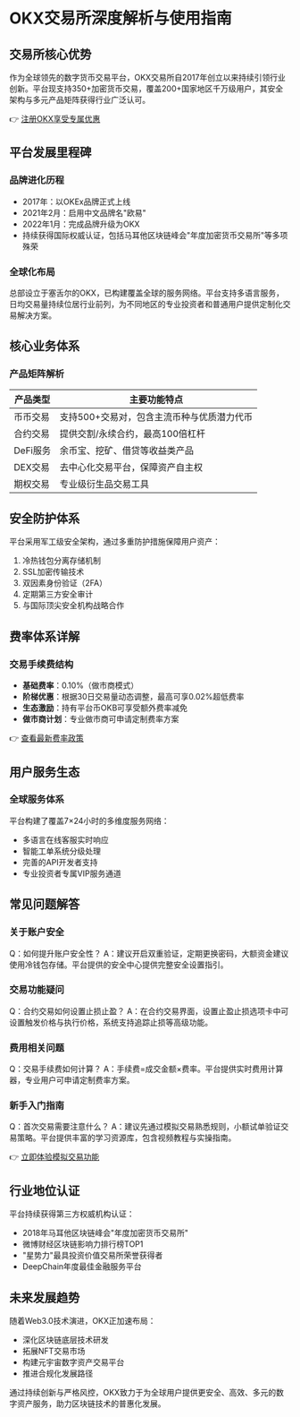 # OKX交易所深度解析与使用指南

## 交易所核心优势
作为全球领先的数字货币交易平台，OKX交易所自2017年创立以来持续引领行业创新。平台现支持350+加密货币交易，覆盖200+国家地区千万级用户，其安全架构与多元产品矩阵获得行业广泛认可。

👉 [注册OKX享受专属优惠](https://bit.ly/okx_welcome)

## 平台发展里程碑
### 品牌进化历程
- 2017年：以OKEx品牌正式上线
- 2021年2月：启用中文品牌名"欧易"
- 2022年1月：完成品牌升级为OKX
- 持续获得国际权威认证，包括马耳他区块链峰会"年度加密货币交易所"等多项殊荣

### 全球化布局
总部设立于塞舌尔的OKX，已构建覆盖全球的服务网络。平台支持多语言服务，日均交易量持续位居行业前列，为不同地区的专业投资者和普通用户提供定制化交易解决方案。

## 核心业务体系
### 产品矩阵解析
| 产品类型       | 主要功能特点                     |
|----------------|----------------------------------|
| 币币交易       | 支持500+交易对，包含主流币种与优质潜力代币 |
| 合约交易       | 提供交割/永续合约，最高100倍杠杆   |
| DeFi服务       | 余币宝、挖矿、借贷等收益类产品      |
| DEX交易       | 去中心化交易平台，保障资产自主权    |
| 期权交易       | 专业级衍生品交易工具              |

## 安全防护体系
平台采用军工级安全架构，通过多重防护措施保障用户资产：
1. 冷热钱包分离存储机制
2. SSL加密传输技术
3. 双因素身份验证（2FA）
4. 定期第三方安全审计
5. 与国际顶尖安全机构战略合作

## 费率体系详解
### 交易手续费结构
- **基础费率**：0.10%（做市商模式）
- **阶梯优惠**：根据30日交易量动态调整，最高可享0.02%超低费率
- **生态激励**：持有平台币OKB可享受额外费率减免
- **做市商计划**：专业做市商可申请定制费率方案

👉 [查看最新费率政策](https://bit.ly/okx_welcome)

## 用户服务生态
### 全球服务体系
平台构建了覆盖7×24小时的多维度服务网络：
- 多语言在线客服实时响应
- 智能工单系统分级处理
- 完善的API开发者支持
- 专业投资者专属VIP服务通道

## 常见问题解答
### 关于账户安全
Q：如何提升账户安全性？
A：建议开启双重验证，定期更换密码，大额资金建议使用冷钱包存储。平台提供的安全中心提供完整安全设置指引。

### 交易功能疑问
Q：合约交易如何设置止损止盈？
A：在合约交易界面，设置止盈止损选项卡中可设置触发价格与执行价格，系统支持追踪止损等高级功能。

### 费用相关问题
Q：交易手续费如何计算？
A：手续费=成交金额×费率。平台提供实时费用计算器，专业用户可申请定制费率方案。

### 新手入门指南
Q：首次交易需要注意什么？
A：建议先通过模拟交易熟悉规则，小额试单验证交易策略。平台提供丰富的学习资源库，包含视频教程与实操指南。

👉 [立即体验模拟交易功能](https://bit.ly/okx_welcome)

## 行业地位认证
平台持续获得第三方权威机构认证：
- 2018年马耳他区块链峰会"年度加密货币交易所"
- 微博财经区块链影响力排行榜TOP1
- "星势力"最具投资价值交易所荣誉获得者
- DeepChain年度最佳金融服务平台

## 未来发展趋势
随着Web3.0技术演进，OKX正加速布局：
- 深化区块链底层技术研发
- 拓展NFT交易市场
- 构建元宇宙数字资产交易平台
- 推进合规化发展路径

通过持续创新与严格风控，OKX致力于为全球用户提供更安全、高效、多元的数字资产服务，助力区块链技术的普惠化发展。
